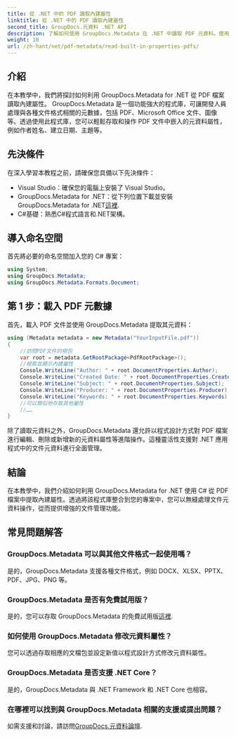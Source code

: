 ```yaml
---
title: 從 .NET 中的 PDF 讀取內建屬性
linktitle: 從 .NET 中的 PDF 讀取內建屬性
second_title: GroupDocs.元資料 .NET API
description: 了解如何使用 GroupDocs.Metadata 在 .NET 中讀取 PDF 元資料。使用 C# 代碼存取作者姓名、建立日期、主題等。
weight: 10
url: /zh-hant/net/pdf-metadata/read-built-in-properties-pdfs/
---
```

## 介紹
在本教學中，我們將探討如何利用 GroupDocs.Metadata for .NET 從 PDF 檔案讀取內建屬性。 GroupDocs.Metadata 是一個功能強大的程式庫，可讓開發人員處理與各種文件格式相關的元數據，包括 PDF、Microsoft Office 文件、圖像等。透過使用此程式庫，您可以輕鬆存取和操作 PDF 文件中嵌入的元資料屬性，例如作者姓名、建立日期、主題等。
## 先決條件
在深入學習本教程之前，請確保您具備以下先決條件：
- Visual Studio：確保您的電腦上安裝了 Visual Studio。
-  GroupDocs.Metadata for .NET：從下列位置下載並安裝 GroupDocs.Metadata for .NET[這裡](https://releases.groupdocs.com/metadata/net/).
- C#基礎：熟悉C#程式語言和.NET架構。

## 導入命名空間
首先將必要的命名空間加入您的 C# 專案：
```csharp
using System;
using GroupDocs.Metadata;
using GroupDocs.Metadata.Formats.Document;
```
## 第 1 步：載入 PDF 元數據
首先，載入 PDF 文件並使用 GroupDocs.Metadata 提取其元資料：
```csharp
using (Metadata metadata = new Metadata("YourInputFile.pdf"))
{
    //訪問PDF文件的根包
    var root = metadata.GetRootPackage<PdfRootPackage>();
    //檢索並顯示內建屬性
    Console.WriteLine("Author: " + root.DocumentProperties.Author);
    Console.WriteLine("Created Date: " + root.DocumentProperties.CreatedDate);
    Console.WriteLine("Subject: " + root.DocumentProperties.Subject);
    Console.WriteLine("Producer: " + root.DocumentProperties.Producer);
    Console.WriteLine("Keywords: " + root.DocumentProperties.Keywords);
    //可以類似地存取其他屬性
    //……
}
```
除了讀取元資料之外，GroupDocs.Metadata 還允許以程式設計方式對 PDF 檔案進行編輯、刪除或新增新的元資料屬性等進階操作。這種靈活性支援對 .NET 應用程式中的文件元資料進行全面管理。
## 結論
在本教學中，我們介紹如何利用 GroupDocs.Metadata for .NET 使用 C# 從 PDF 檔案中提取內建屬性。透過將該程式庫整合到您的專案中，您可以無縫處理文件元資料操作，從而提供增強的文件管理功能。

## 常見問題解答
### GroupDocs.Metadata 可以與其他文件格式一起使用嗎？
是的，GroupDocs.Metadata 支援各種文件格式，例如 DOCX、XLSX、PPTX、PDF、JPG、PNG 等。
### GroupDocs.Metadata 是否有免費試用版？
是的，您可以存取 GroupDocs.Metadata 的免費試用版[這裡](https://releases.groupdocs.com/).
### 如何使用 GroupDocs.Metadata 修改元資料屬性？
您可以透過存取相應的文檔包並設定新值以程式設計方式修改元資料屬性。
### GroupDocs.Metadata 是否支援 .NET Core？
是的，GroupDocs.Metadata 與 .NET Framework 和 .NET Core 也相容。
### 在哪裡可以找到與 GroupDocs.Metadata 相關的支援或提出問題？
如需支援和討論，請訪問[GroupDocs.元資料論壇](https://forum.groupdocs.com/c/metadata/14).